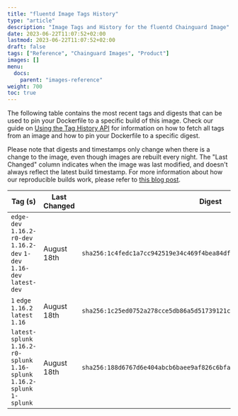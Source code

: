 ```yaml
---
title: "fluentd Image Tags History"
type: "article"
description: "Image Tags and History for the fluentd Chainguard Image"
date: 2023-06-22T11:07:52+02:00
lastmod: 2023-06-22T11:07:52+02:00
draft: false
tags: ["Reference", "Chainguard Images", "Product"]
images: []
menu:
  docs:
    parent: "images-reference"
weight: 700
toc: true
---
```


The following table contains the most recent tags and digests that can be used to pin your Dockerfile to a specific build of this image. Check our guide on [Using the Tag History API](/chainguard/chainguard-images/using-the-tag-history-api/) for information on how to fetch all tags from an image and how to pin your Dockerfile to a specific digest.

Please note that digests and timestamps only change when there is a change to the image, even though images are rebuilt every night. The "Last Changed" column indicates when the image was last modified, and doesn't always reflect the latest build timestamp. For more information about how our reproducible builds work, please refer to [this blog post](https://www.chainguard.dev/unchained/reproducing-chainguards-reproducible-image-builds).

| Tag (s)                                                                      | Last Changed | Digest                                                                    |
|------------------------------------------------------------------------------|--------------|---------------------------------------------------------------------------|
|  `edge-dev` `1.16.2-r0-dev` `1.16.2-dev` `1-dev` `1.16-dev` `latest-dev`     | August 18th  | `sha256:1c4fedc1a7cc942519e34c469f4bea84df415639ae034ede8053cc82d18b12cf` |
|  `1` `edge` `1.16.2` `latest` `1.16`                                         | August 18th  | `sha256:1c25ed0752a278cce5db86a5d51739121ca8284622f915c33ef2a11e386dd5ee` |
|  `latest-splunk` `1.16.2-r0-splunk` `1.16-splunk` `1.16.2-splunk` `1-splunk` | August 18th  | `sha256:188d6767d6e404abcb6baee9af826c6bfa5d16b50a58816b738504fd44f0ff46` |
